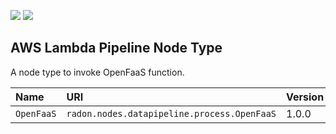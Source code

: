 ![](https://img.shields.io/badge/Status:-RELEASED-green)
![](https://img.shields.io/badge/%20-DEPLOYABLE-blueviolet)

## AWS Lambda Pipeline Node Type

A node type to invoke OpenFaaS function.

| Name | URI | Version | Derived From |
|:---- |:--- |:------- |:------------ |
| `OpenFaaS` | `radon.nodes.datapipeline.process.OpenFaaS` | 1.0.0 | `radon.nodes.datapipeline.process.FaaSFunction` |
